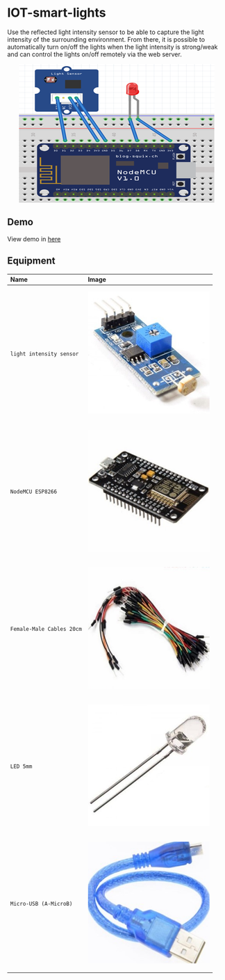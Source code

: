# IOT-smart-lights

Use the reflected light intensity sensor to be able to capture the light intensity of the surrounding environment. From there, it is possible to automatically turn on/off the lights when the light intensity is strong/weak and can control the lights on/off remotely via the web server.

<p align="center"><img src="https://raw.githubusercontent.com/WhoIsLTD/IOT-smart-lights/master/images/Image6.png"></p>

## Demo

View demo in [here](https://youtu.be/Y4ol13of1QM)

## Equipment

| Name | Image                |
| :-------- | :------------------------- |
| `light intensity sensor` | <p align="center"><img src="https://raw.githubusercontent.com/WhoIsLTD/IOT-smart-lights/master/images/Image1.jpg" width="280" height="280"></p> |
| `NodeMCU ESP8266` | <p align="center"><img src="https://raw.githubusercontent.com/WhoIsLTD/IOT-smart-lights/master/images/Image2.jpg" width="280" height="280"></p> |
| `Female-Male Cables 20cm` | <p align="center"><img src="https://raw.githubusercontent.com/WhoIsLTD/IOT-smart-lights/master/images/Image3.jpg" width="280" height="280"></p> |
| `LED 5mm` | <p align="center"><img src="https://raw.githubusercontent.com/WhoIsLTD/IOT-smart-lights/master/images/Image4.jpg" width="280" height="280"></p> |
| `Micro-USB (A-MicroB)` | <p align="center"><img src="https://raw.githubusercontent.com/WhoIsLTD/IOT-smart-lights/master/images/Image5.jpg" width="280" height="280"></p> |


